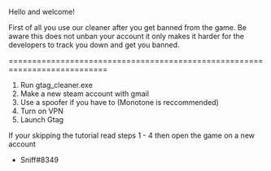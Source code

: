 Hello and welcome!

First of all you use our cleaner after you get banned from the game.
Be aware this does not unban your account it only makes it harder for the developers to track you down and get you banned.

===========================================================================

1. Run gtag_cleaner.exe
2. Make a new steam account with gmail
3. Use a spoofer if you have to (Monotone is reccommended)
4. Turn on VPN
5. Launch Gtag

If your skipping the tutorial read steps 1 - 4 then open the game on a new account

- Sniff#8349
